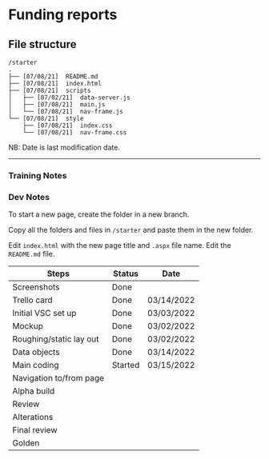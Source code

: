 # Funding reports

## File structure

```
/starter
.
├── [07/08/21]  README.md
├── [07/08/21]  index.html
├── [07/08/21]  scripts
│   ├── [07/02/21]  data-server.js
│   ├── [07/08/21]  main.js
│   └── [07/08/21]  nav-frame.js
└── [07/08/21]  style
    ├── [07/08/21]  index.css
    └── [07/08/21]  nav-frame.css
```

NB: Date is last modification date.

---

### Training Notes

### Dev Notes

To start a new page, create the folder in a new branch.

Copy all the folders and files in `/starter` and paste them in the new folder.

Edit `index.html` with the new page title and `.aspx` file name. Edit the `README.md` file.

| Steps                   | Status  | Date       |
| ----------------------- | ------- | ---------- |
| Screenshots             | Done    |            |
| Trello card             | Done    | 03/14/2022 |
| Initial VSC set up      | Done    | 03/03/2022 |
| Mockup                  | Done    | 03/02/2022 |
| Roughing/static lay out | Done    | 03/02/2022 |
| Data objects            | Done    | 03/14/2022 |
| Main coding             | Started | 03/15/2022 |
| Navigation to/from page |         |            |
| Alpha build             |         |            |
| Review                  |         |            |
| Alterations             |         |            |
| Final review            |         |            |
| Golden                  |         |            |
